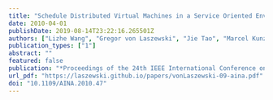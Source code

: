 ```yaml
---
title: "Schedule Distributed Virtual Machines in a Service Oriented Environment"
date: 2010-04-01
publishDate: 2019-08-14T23:22:16.265501Z
authors: ["Lizhe Wang", "Gregor von Laszewski", "Jie Tao", "Marcel Kunze"]
publication_types: ["1"]
abstract: ""
featured: false
publication: "*Proceedings of the 24th IEEE International Conference on Advanced Information Networking and Applications (AINA'10)*"
url_pdf: "https://laszewski.github.io/papers/vonLaszewski-09-aina.pdf"
doi: "10.1109/AINA.2010.47"
---
```


